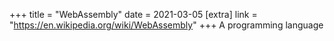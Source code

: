 +++
title = "WebAssembly"
date = 2021-03-05
[extra]
link = "https://en.wikipedia.org/wiki/WebAssembly"
+++
A programming language

